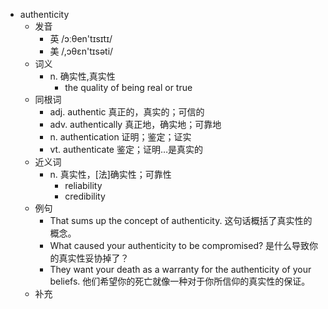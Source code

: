 - authenticity
  - 发音
    - 英 /ɔːθen'tɪsɪtɪ/
    - 美 /,ɔθɛn'tɪsəti/
  - 词义
    - n. 确实性,真实性
      - the quality of being real or true
  - 同根词
    - adj. authentic 真正的，真实的；可信的
    - adv. authentically 真正地，确实地；可靠地
    - n. authentication 证明；鉴定；证实
    - vt. authenticate 鉴定；证明…是真实的
  - 近义词
    - n. 真实性，[法]确实性；可靠性
      - reliability
      - credibility
  - 例句
    - That sums up the concept of authenticity. 这句话概括了真实性的概念。
    - What caused your authenticity to be compromised? 是什么导致你的真实性妥协掉了？
    - They want your death as a warranty for the authenticity of your beliefs. 他们希望你的死亡就像一种对于你所信仰的真实性的保证。
  - 补充